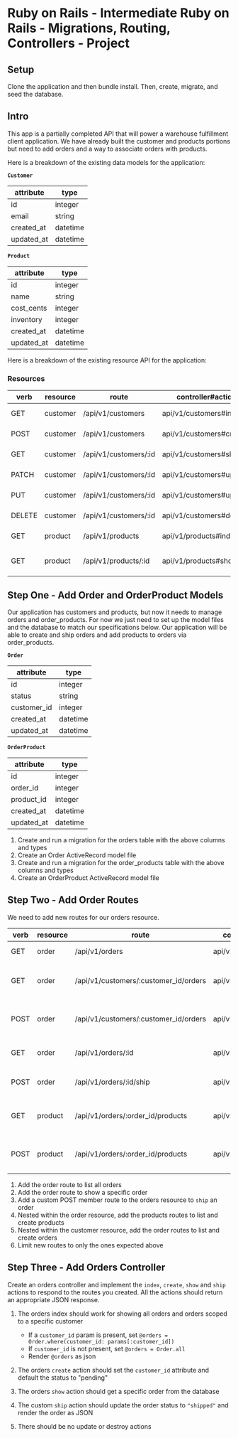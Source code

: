 # Ruby on Rails - Intermediate Ruby on Rails - Migrations, Routing, Controllers - Project

## Setup

Clone the application and then bundle install. Then, create, migrate, and seed the database.

## Intro

This app is a partially completed API that will power a warehouse fulfillment client application. We have already built the customer and products portions but need to add orders and a way to associate orders with products.

Here is a breakdown of the existing data models for the application:

**`Customer`**

| attribute  | type     |
| ---------- | -------- |
| id         | integer  |
| email      | string   |
| created_at | datetime |
| updated_at | datetime |

**`Product`**

| attribute  | type     |
| ---------- | -------- |
| id         | integer  |
| name       | string   |
| cost_cents | integer  |
| inventory  | integer  |
| created_at | datetime |
| updated_at | datetime |

Here is a breakdown of the existing resource API for the application:

### Resources

| verb   | resource | route                 | controller#action        | note                   |
| ------ | -------- | --------------------- | ------------------------ | ---------------------- |
| GET    | customer | /api/v1/customers     | api/v1/customers#index   | list all customers     |
| POST   | customer | /api/v1/customers     | api/v1/customers#create  | create a customer      |
| GET    | customer | /api/v1/customers/:id | api/v1/customers#show    | get a customer         |
| PATCH  | customer | /api/v1/customers/:id | api/v1/customers#update  | update a customer      |
| PUT    | customer | /api/v1/customers/:id | api/v1/customers#update  | update a customer      |
| DELETE | customer | /api/v1/customers/:id | api/v1/customers#destroy | delete a customer      |
| GET    | product  | /api/v1/products      | api/v1/products#index    | list all products      |
| GET    | product  | /api/v1/products/:id  | api/v1/products#show     | get a specific product |

## Step One - Add Order and OrderProduct Models

Our application has customers and products, but now it needs to manage orders and order_products. For now we just need to set up the model files and the database to match our specifications below. Our application will be able to create and ship orders and add products to orders via order_products.

**`Order`**

| attribute   | type     |
| ----------- | -------- |
| id          | integer  |
| status      | string   |
| customer_id | integer  |
| created_at  | datetime |
| updated_at  | datetime |

**`OrderProduct`**

| attribute  | type     |
| ---------- | -------- |
| id         | integer  |
| order_id   | integer  |
| product_id | integer  |
| created_at | datetime |
| updated_at | datetime |

1. Create and run a migration for the orders table with the above columns and types
2. Create an Order ActiveRecord model file
3. Create and run a migration for the order_products table with the above columns and types
4. Create an OrderProduct ActiveRecord model file

## Step Two - Add Order Routes

We need to add new routes for our orders resource.

| verb | resource | route                                 | controller#action      | note                           |
| ---- | -------- | ------------------------------------- | ---------------------- | ------------------------------ |
| GET  | order    | /api/v1/orders                        | api/v1/orders#index    | list all orders                |
| GET  | order    | /api/v1/customers/:customer_id/orders | api/v1/orders#index    | list all orders for a customer |
| POST | order    | /api/v1/customers/:customer_id/orders | api/v1/orders#create   | create an order for a customer |
| GET  | order    | /api/v1/orders/:id                    | api/v1/orders#show     | get a specific order           |
| POST | order    | /api/v1/orders/:id/ship               | api/v1/orders#ship     | ship a specific order          |
| GET  | product  | /api/v1/orders/:order_id/products     | api/v1/products#index  | list all products for an order |
| POST | product  | /api/v1/orders/:order_id/products     | api/v1/products#create | add a product to an order      |

1. Add the order route to list all orders
2. Add the order route to show a specific order
3. Add a custom POST member route to the orders resource to `ship` an order
4. Nested within the order resource, add the products routes to list and create products
5. Nested within the customer resource, add the order routes to list and create orders
6. Limit new routes to only the ones expected above

## Step Three - Add Orders Controller

Create an orders controller and implement the `index`, `create`, `show` and `ship` actions to respond to the routes you created. All the actions should return an appropriate JSON response.

1. The orders index should work for showing all orders and orders scoped to a specific customer

   - If a `customer_id` param is present, set `@orders = Order.where(customer_id: params[:customer_id])`
   - If `customer_id` is not present, set `@orders = Order.all`
   - Render `@orders` as json

2. The orders `create` action should set the `customer_id` attribute and default the status to "pending"
3. The orders `show` action should get a specific order from the database
4. The custom `ship` action should update the order status to `"shipped"` and render the order as JSON
5. There should be no update or destroy actions
